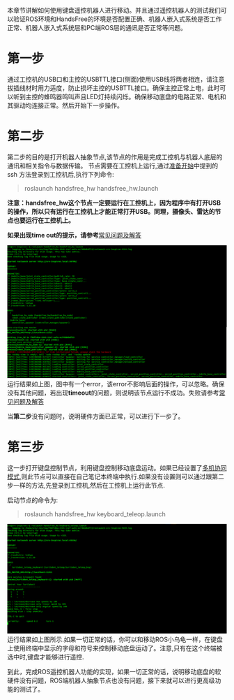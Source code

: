 本章节讲解如何使用键盘遥控机器人进行移动。并且通过遥控机器人的测试我们可以验证ROS环境和HandsFree的环境是否配置正确、机器人嵌入式系统是否工作正常、机器人嵌入式系统层和PC端ROS层的通讯是否正常等问题。

# 第一步 #  
通过工控机的USB口和主控的USBTTL接口(侧面)使用USB线将两者相连，请注意拔插线材时用力适度，防止损坏主控的USBTTL接口。确保主控正常上电，此时可以听到主控的蜂鸣器鸣叫声且LED灯持续闪烁。确保移动底盘的电路正常、电机和其驱动均连接正常。然后开始下一步操作。

# 第二步 #  
第二步的目的是打开机器人抽象节点,该节点的作用是完成工控机与机器人底层的通讯和相关指令与数据传输。
节点需要在工控机上运行,通过[准备开始](/docs/Tutorial/1.1-Getting-Started.html#3-工控机与笔记本通信)中提到的ssh 方法登录到工控机后,执行下列命令:

>roslaunch handsfree_hw handsfree_hw.launch

**注意：handsfree_hw这个节点一定要运行在工控机上，因为程序中有打开USB的操作，所以只有运行在工控机上才能正常打开USB。同理，摄像头、雷达的节点也要运行在工控机上。**

**如果出现time out的提示，请参考**[常见问题及解答](https://wiki.robocoder.org/docs/FAQ/solution-of-handsfree-hw-error.html)

![picture](https://github.com/doctorsrn/git_test/blob/master/HandsFree_ROS/7/7.1/1_hf_robot_node.png?raw=true)
运行结果如上图，图中有一个error，该error不影响后面的操作，可以忽略。确保没有其他问题，若出现**timeout**的问题，则说明该节点运行不成功。失败请参考[常见问题及解答](/doc/FAQ/)

当**第二步**没有问题时，说明硬件方面已正常，可以进行下一步了。

# 第三步 #  
这一步打开键盘控制节点，利用键盘控制移动底盘运动。如果已经设置了[多机协同模式](/docs/Tutorial/1.1-Getting-Started.html#4-多机协同设置),则此节点可以直接在自己笔记本终端中执行.如果没有设置则可以通过跟第二步一样的方法,先登录到工控机,然后在工控机上运行此节点.

启动节点的命令为:

>roslaunch handsfree_hw keyboard_teleop.launch

![picture](https://github.com/doctorsrn/git_test/blob/master/HandsFree_ROS/7/7.1/1_hf_teleop_node.png?raw=true)
运行结果如上图所示.如果一切正常的话，你可以和移动ROS小乌龟一样，在键盘上使用终端中显示的字母和符号来控制移动底盘运动了。注意,只有在这个终端被选中时,键盘才能够进行遥控.

到此，完成ROS遥控机器人功能的实现，如果一切正常的话，说明移动底盘的软硬件没有问题，ROS端机器人抽象节点也没有问题，接下来就可以进行更高级功能的测试了。
